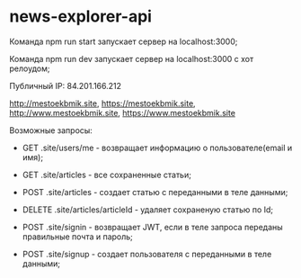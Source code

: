 # news-explorer-api

Команда npm run start запускает сервер на localhost:3000;

Команда npm run dev запускает сервер на localhost:3000 с хот релоудом;

Публичный IP: 84.201.166.212

http://mestoekbmik.site, https://mestoekbmik.site, http://www.mestoekbmik.site, https://www.mestoekbmik.site

Возможные запросы:

- GET .site/users/me - возвращает информацию о пользователе(email и имя);

- GET .site/articles - все сохраненные статьи;

- POST .site/articles - создает статью с переданными в теле данными;

- DELETE .site/articles/articleId - удаляет сохраненую статью по Id;

- POST .site/signin - возвращает JWT, если в теле запроса переданы правильные почта и пароль;

- POST .site/signup - создает пользователя с переданными в теле данными;
